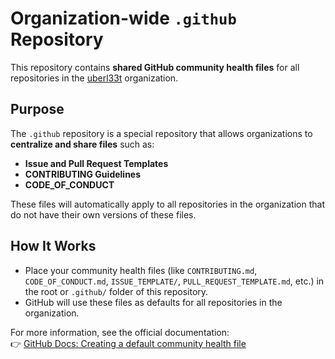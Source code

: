 # Organization-wide `.github` Repository

This repository contains **shared GitHub community health files** for all repositories in the [uberl33t](https://github.com/uberl33t) organization.

## Purpose

The `.github` repository is a special repository that allows organizations to **centralize and share files** such as:

- **Issue and Pull Request Templates**
- **CONTRIBUTING Guidelines**
- **CODE_OF_CONDUCT**

These files will automatically apply to all repositories in the organization that do not have their own versions of these files.

## How It Works

- Place your community health files (like `CONTRIBUTING.md`, `CODE_OF_CONDUCT.md`, `ISSUE_TEMPLATE/`, `PULL_REQUEST_TEMPLATE.md`, etc.) in the root or `.github/` folder of this repository.
- GitHub will use these files as defaults for all repositories in the organization.

For more information, see the official documentation:  
👉 [GitHub Docs: Creating a default community health file](https://docs.github.com/en/organizations/organizing-member-activity-in-your-organization/creating-a-default-community-health-file)
